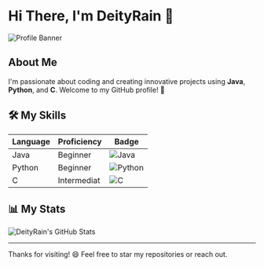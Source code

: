 # Hi There, I'm DeityRain 👋

![Profile Banner](https://images.stockcake.com/public/5/d/a/5da4f4e3-1523-4e22-9436-e550ca88f0f1_large/coding-over-coffee-stockcake.jpg) <!-- Optional banner image -->

## About Me

I'm passionate about coding and creating innovative projects using **Java**, **Python**, and **C**. Welcome to my GitHub profile! 🚀

## 🛠️ My Skills

| Language | Proficiency | Badge |
| -------- | ----------- | ------- |
| Java     | Beginner    | ![Java](https://img.shields.io/badge/Java-Beginner-ED8B00?style=for-the-badge&logo=openjdk&logoColor=white) |
| Python   | Beginner	 | ![Python](https://img.shields.io/badge/Python-3776AB?style=for-the-badge&logo=python&logoColor=white) |
| C        | Intermediat | ![C](https://img.shields.io/badge/C-264422?style=for-the-badge&logo=c&logoColor=white) |

## 📊 My Stats

![DeityRain's GitHub Stats](https://github-readme-stats.vercel.app/api?username=DeityRain&show_icons=true&hide_title=true&include_all_commits=true&count_private=true&theme=radical)

---

Thanks for visiting! 😄 Feel free to star my repositories or reach out.
